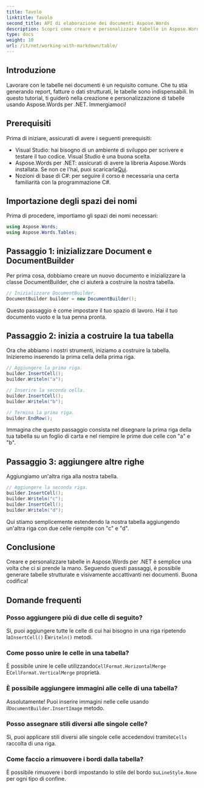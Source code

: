 ```yaml
---
title: Tavolo
linktitle: Tavolo
second_title: API di elaborazione dei documenti Aspose.Words
description: Scopri come creare e personalizzare tabelle in Aspose.Words per .NET con questa guida passo-passo. Perfetta per generare documenti strutturati e visivamente accattivanti.
type: docs
weight: 10
url: /it/net/working-with-markdown/table/
---
```

## Introduzione

Lavorare con le tabelle nei documenti è un requisito comune. Che tu stia generando report, fatture o dati strutturati, le tabelle sono indispensabili. In questo tutorial, ti guiderò nella creazione e personalizzazione di tabelle usando Aspose.Words per .NET. Immergiamoci!

## Prerequisiti

Prima di iniziare, assicurati di avere i seguenti prerequisiti:

- Visual Studio: hai bisogno di un ambiente di sviluppo per scrivere e testare il tuo codice. Visual Studio è una buona scelta.
-  Aspose.Words per .NET: assicurati di avere la libreria Aspose.Words installata. Se non ce l'hai, puoi scaricarla[Qui](https://releases.aspose.com/words/net/).
- Nozioni di base di C#: per seguire il corso è necessaria una certa familiarità con la programmazione C#.

## Importazione degli spazi dei nomi

Prima di procedere, importiamo gli spazi dei nomi necessari:

```csharp
using Aspose.Words;
using Aspose.Words.Tables;
```

## Passaggio 1: inizializzare Document e DocumentBuilder

Per prima cosa, dobbiamo creare un nuovo documento e inizializzare la classe DocumentBuilder, che ci aiuterà a costruire la nostra tabella.

```csharp
// Inizializzare DocumentBuilder.
DocumentBuilder builder = new DocumentBuilder();
```

Questo passaggio è come impostare il tuo spazio di lavoro. Hai il tuo documento vuoto e la tua penna pronta.

## Passaggio 2: inizia a costruire la tua tabella

Ora che abbiamo i nostri strumenti, iniziamo a costruire la tabella. Inizieremo inserendo la prima cella della prima riga.

```csharp
// Aggiungere la prima riga.
builder.InsertCell();
builder.Writeln("a");

// Inserire la seconda cella.
builder.InsertCell();
builder.Writeln("b");

// Termina la prima riga.
builder.EndRow();
```

Immagina che questo passaggio consista nel disegnare la prima riga della tua tabella su un foglio di carta e nel riempire le prime due celle con "a" e "b".

## Passaggio 3: aggiungere altre righe

Aggiungiamo un'altra riga alla nostra tabella.

```csharp
// Aggiungere la seconda riga.
builder.InsertCell();
builder.Writeln("c");
builder.InsertCell();
builder.Writeln("d");
```

Qui stiamo semplicemente estendendo la nostra tabella aggiungendo un'altra riga con due celle riempite con "c" e "d".

## Conclusione

Creare e personalizzare tabelle in Aspose.Words per .NET è semplice una volta che ci si prende la mano. Seguendo questi passaggi, è possibile generare tabelle strutturate e visivamente accattivanti nei documenti. Buona codifica!

## Domande frequenti

### Posso aggiungere più di due celle di seguito?
 Sì, puoi aggiungere tutte le celle di cui hai bisogno in una riga ripetendo la`InsertCell()` E`Writeln()` metodi.

### Come posso unire le celle in una tabella?
 È possibile unire le celle utilizzando`CellFormat.HorizontalMerge` E`CellFormat.VerticalMerge` proprietà.

### È possibile aggiungere immagini alle celle di una tabella?
 Assolutamente! Puoi inserire immagini nelle celle usando il`DocumentBuilder.InsertImage` metodo.

### Posso assegnare stili diversi alle singole celle?
 Sì, puoi applicare stili diversi alle singole celle accedendovi tramite`Cells` raccolta di una riga.

### Come faccio a rimuovere i bordi dalla tabella?
 È possibile rimuovere i bordi impostando lo stile del bordo su`LineStyle.None` per ogni tipo di confine.